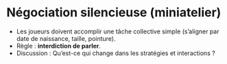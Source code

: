 # Négociation silencieuse (miniatelier)

- Les joueurs doivent accomplir une tâche collective simple (s’aligner par date de naissance, taille, pointure).  
- Règle : **interdiction de parler**.  
- Discussion : Qu’est-ce qui change dans les stratégies et interactions ?  